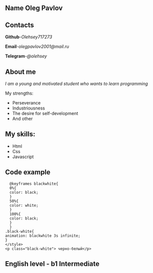 ## Name **Oleg Pavlov**

## Contacts
**Github**-_Olehsey717273_

**Email**-_olegpavlov2001@mail.ru_

**Telegram**-_@olehsey_

## About me
_I am a young and motivated student who wants to learn programming_

My strengths:
* Perseverance
* Industriousness
* The desire for self-development
* And other

## My skills:
* Html
* Css
* Javascript

## Code example
```<style>
  @keyframes blackwhite{
  0%{
  color: black;
  }
  50%{
  color: white;
  }
  100%{
  color: black;
  }
  }
.black-white{
animation: blackwhite 3s infinite;
}
</style>
<p class="black-white"> черно-белый</p>
```
## English level - b1 Intermediate